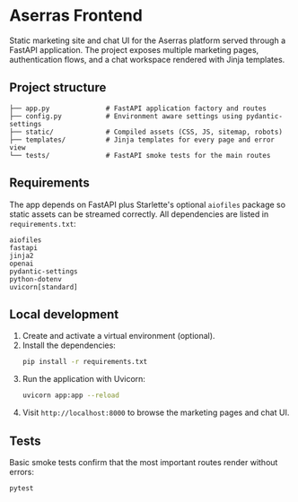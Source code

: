 # Aserras Frontend

Static marketing site and chat UI for the Aserras platform served through a FastAPI
application. The project exposes multiple marketing pages, authentication flows,
and a chat workspace rendered with Jinja templates.

## Project structure

```
├── app.py              # FastAPI application factory and routes
├── config.py           # Environment aware settings using pydantic-settings
├── static/             # Compiled assets (CSS, JS, sitemap, robots)
├── templates/          # Jinja templates for every page and error view
└── tests/              # FastAPI smoke tests for the main routes
```

## Requirements

The app depends on FastAPI plus Starlette's optional `aiofiles` package so static
assets can be streamed correctly. All dependencies are listed in
`requirements.txt`:

```
aiofiles
fastapi
jinja2
openai
pydantic-settings
python-dotenv
uvicorn[standard]
```

## Local development

1. Create and activate a virtual environment (optional).
2. Install the dependencies:
   ```bash
   pip install -r requirements.txt
   ```
3. Run the application with Uvicorn:
   ```bash
   uvicorn app:app --reload
   ```
4. Visit `http://localhost:8000` to browse the marketing pages and chat UI.

## Tests

Basic smoke tests confirm that the most important routes render without errors:

```bash
pytest
```
